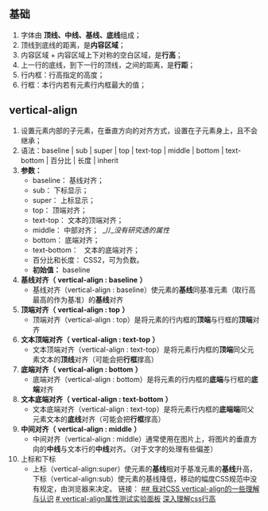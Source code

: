 <!-- ![下载此文档](http://images.leyla.top/note/IMG_7629.png) -->
## 基础
1. 字体由 **顶线、中线、基线、底线**组成；
2. 顶线到底线的距离，是**内容区域**；
3. 内容区域 + 内容区域上下对称的空白区域，是**行高**；
4. 上一行的底线，到下一行的顶线，之间的距离，是**行距**；
5. 行内框：行高指定的高度；
6. 行框：本行内若有元素行内框最大的值；
## vertical-align
1. 设置元素内部的子元素，在垂直方向的对齐方式，设置在子元素身上，且不会继承；
2. 语法：baseline | sub | super | top | text-top | middle | bottom | text-bottom | 百分比 | 长度 | inherit
3. **参数：**
	- baseline： 基线对齐；
	- sub： 下标显示；
	- super： 上标显示；
	- top： 顶端对齐；
	- text-top： 文本的顶端对齐；
	- middle： 中部对齐；  _//__没有研究透的属性_
	- bottom： 底端对齐；
	- text-bottom：   文本的底端对齐；
	- 百分比和长度： CSS2，可为负数。
	- **初始值：** baseline
4. **基线对齐（** **vertical-align : baseline** **）**
	- 基线对齐（vertical-align : baseline）使元素的**基线**同基准元素（取行高最高的作为基准）的**基线**对齐
5. **顶端对齐（** **vertical-align : top** **）**
	- 顶端对齐（vertical-align : top）是将元素的行内框的**顶端**与行框的**顶端**对齐
6. **文本顶端对齐（** **vertical-align : text-top** **）**
	- 文本顶端对齐（vertical-align : text-top）是将元素行内框的**顶端**同父元素文本的**顶线**对齐（可能会把**行框**撑高）
7. **底端对齐（** **vertical-align : bottom** **）**
	- 底端对齐（vertical-align : bottom）是将元素的行内框的**底端**与行框的**底端**对齐
8. **文本底端对齐（** **vertical-align : text-bottom** **）**
	- 文本底端对齐（vertical-align : text-top）是将元素行内框的**底端端**同父元素文本的**底线**对齐（可能会把**行框**撑高）
9. **中间对齐（** **vertical-align : middle** **）**
	- 中间对齐（vertical-align : middle）通常使用在图片上，将图片的垂直方向的**中线**与文本行的**中线**对齐。（对于文字的处理有些偏差）
10. 上标和下标
	- 上标（vertical-align:super）使元素的**基线**相对于基准元素的**基线**升高，下标（vertical-align:sub）使元素的基线降低，移动的幅度CSS规范中没有规定，由浏览器来决定。
链接：
[## 我对CSS vertical-align的一些理解与认识](https://www.zhangxinxu.com/wordpress/2010/05/%E6%88%91%E5%AF%B9css-vertical-align%E7%9A%84%E4%B8%80%E4%BA%9B%E7%90%86%E8%A7%A3%E4%B8%8E%E8%AE%A4%E8%AF%86%EF%BC%88%E4%B8%80%EF%BC%89/)
[# vertical-align属性测试实验面板](https://www.zhangxinxu.com/study/201005/verticle-align-test-demo.html)
[深入理解css行高](https://developer.aliyun.com/article/330933)